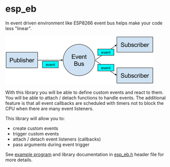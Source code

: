 # esp_eb

In event driven environment like ESP8266 event bus helps make your code less
"linear".

![EventBus](../../doc/EventBus.png)

With this library you will be able to define custom events and react to them. 
You will be able to attach / detach functions to handle events.
The additional feature is that all event callbacks are scheduled with timers 
not to block the CPU when there are many event listeners.
 
This library will allow you to:
 - create custom events
 - trigger custom events
 - attach / detach event listeners (callbacks)
 - pass arguments during event trigger
 
See [example program](../../examples/events) and library documentation in 
[esp_eb.h](esp_eb.h) header file for more details.
